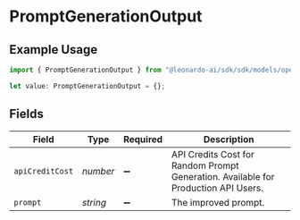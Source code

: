 # PromptGenerationOutput

## Example Usage

```typescript
import { PromptGenerationOutput } from "@leonardo-ai/sdk/sdk/models/operations";

let value: PromptGenerationOutput = {};
```

## Fields

| Field                                                                              | Type                                                                               | Required                                                                           | Description                                                                        |
| ---------------------------------------------------------------------------------- | ---------------------------------------------------------------------------------- | ---------------------------------------------------------------------------------- | ---------------------------------------------------------------------------------- |
| `apiCreditCost`                                                                    | *number*                                                                           | :heavy_minus_sign:                                                                 | API Credits Cost for Random Prompt Generation. Available for Production API Users. |
| `prompt`                                                                           | *string*                                                                           | :heavy_minus_sign:                                                                 | The improved prompt.                                                               |